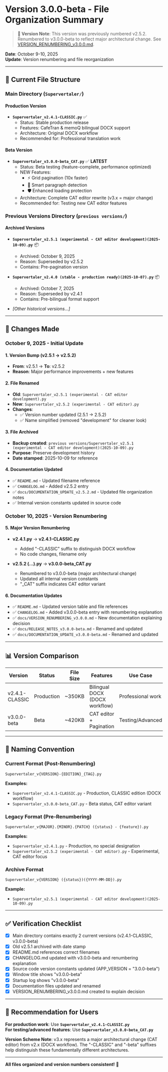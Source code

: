 # Version 3.0.0-beta - File Organization Summary

> **📌 Version Note**: This version was previously numbered v2.5.2. Renumbered to v3.0.0-beta to reflect major architectural change. See [VERSION_RENUMBERING_v3.0.0.md](VERSION_RENUMBERING_v3.0.0.md).

**Date**: October 9-10, 2025  
**Update**: Version renumbering and file reorganization

---

## 📁 Current File Structure

### Main Directory (`Supervertaler/`)

#### Production Version
- **`Supervertaler_v2.4.1-CLASSIC.py`** ✅
  - Status: Stable production release
  - Features: CafeTran & memoQ bilingual DOCX support
  - Architecture: Original DOCX workflow
  - Recommended for: Professional translation work

#### Beta Version  
- **`Supervertaler_v3.0.0-beta_CAT.py`** ✅ **LATEST**
  - Status: Beta testing (feature-complete, performance optimized)
  - NEW Features:
    - ⚡ Grid pagination (10x faster)
    - 🧠 Smart paragraph detection
    - 🛡️ Enhanced loading protection
  - Architecture: Complete CAT editor rewrite (v3.x = major change)
  - Recommended for: Testing new CAT editor features

### Previous Versions Directory (`previous versions/`)

#### Archived Versions
- **`Supervertaler_v2.5.1 (experimental - CAT editor development)(2025-10-09).py`** 📦
  - Archived: October 9, 2025
  - Reason: Superseded by v2.5.2
  - Contains: Pre-pagination version

- **`Supervertaler_v2.4.0 (stable - production ready)(2025-10-07).py`** 📦
  - Archived: October 7, 2025
  - Reason: Superseded by v2.4.1
  - Contains: Pre-bilingual format support

- *[Other historical versions...]*

---

## 🔄 Changes Made

### October 9, 2025 - Initial Update
#### 1. Version Bump (v2.5.1 → v2.5.2)
- **From**: v2.5.1 → **To**: v2.5.2
- **Reason**: Major performance improvements + new features

#### 2. File Renamed
- **Old**: `Supervertaler_v2.5.1 (experimental - CAT editor development).py`
- **New**: `Supervertaler_v2.5.2 (experimental - CAT editor).py`
- **Changes**:
  - ✅ Version number updated (2.5.1 → 2.5.2)
  - ✅ Name simplified (removed "development" for cleaner look)

#### 3. File Archived
- **Backup created**: `previous versions/Supervertaler_v2.5.1 (experimental - CAT editor development)(2025-10-09).py`
- **Purpose**: Preserve development history
- **Date stamped**: 2025-10-09 for reference

#### 4. Documentation Updated
- ✅ `README.md` - Updated filename reference
- ✅ `CHANGELOG.md` - Added v2.5.2 entry
- ✅ `docs/DOCUMENTATION_UPDATE_v2.5.2.md` - Updated file organization notes
- ✅ Internal version constants updated in source code

### October 10, 2025 - Version Renumbering
#### 5. Major Version Renumbering
- **v2.4.1.py** → **v2.4.1-CLASSIC.py**
  - Added "-CLASSIC" suffix to distinguish DOCX workflow
  - No code changes, filename only
  
- **v2.5.2 (...).py** → **v3.0.0-beta_CAT.py**
  - Renumbered to v3.0.0-beta (major architectural change)
  - Updated all internal version constants
  - "_CAT" suffix indicates CAT editor variant

#### 6. Documentation Updates
- ✅ `README.md` - Updated version table and file references
- ✅ `CHANGELOG.md` - Added v3.0.0-beta entry with renumbering explanation
- ✅ `docs/VERSION_RENUMBERING_v3.0.0.md` - New documentation explaining decision
- ✅ `docs/RELEASE_NOTES_v3.0.0-beta.md` - Renamed and updated
- ✅ `docs/DOCUMENTATION_UPDATE_v3.0.0-beta.md` - Renamed and updated

---

## 📊 Version Comparison

| Version | Status | File Size | Features | Use Case |
|---------|--------|-----------|----------|----------|
| v2.4.1-CLASSIC | Production | ~350KB | Bilingual DOCX (DOCX workflow) | Professional work |
| v3.0.0-beta | Beta | ~420KB | CAT editor + Pagination | Testing/Advanced |

---

## 🎯 Naming Convention

### Current Format (Post-Renumbering)
`Supervertaler_v{VERSION}-{EDITION}_{TAG}.py`

**Examples:**
- `Supervertaler_v2.4.1-CLASSIC.py` - Production, CLASSIC edition (DOCX workflow)
- `Supervertaler_v3.0.0-beta_CAT.py` - Beta status, CAT editor variant

### Legacy Format (Pre-Renumbering)
`Supervertaler_v{MAJOR}.{MINOR}.{PATCH} ({status} - {feature}).py`

**Examples:**
- `Supervertaler_v2.4.1.py` - Production, no special designation
- `Supervertaler_v2.5.2 (experimental - CAT editor).py` - Experimental, CAT editor focus

### Archive Format  
`Supervertaler_v{VERSION} ({status})({YYYY-MM-DD}).py`

**Example:**
- `Supervertaler_v2.5.1 (experimental - CAT editor development)(2025-10-09).py`

---

## ✅ Verification Checklist

- [x] Main directory contains exactly 2 current versions (v2.4.1-CLASSIC, v3.0.0-beta)
- [x] Old v2.5.1 archived with date stamp
- [x] README.md references correct filenames
- [x] CHANGELOG.md updated with v3.0.0-beta and renumbering explanation
- [x] Source code version constants updated (APP_VERSION = "3.0.0-beta")
- [x] Window title shows "v3.0.0-beta"
- [x] Startup log shows "v3.0.0-beta"
- [x] Documentation files updated and renamed
- [x] VERSION_RENUMBERING_v3.0.0.md created to explain decision

---

## 🚀 Recommendation for Users

**For production work**: Use **`Supervertaler_v2.4.1-CLASSIC.py`**  
**For testing/advanced features**: Use **`Supervertaler_v3.0.0-beta_CAT.py`**

**Version Scheme Note**: v3.x represents a major architectural change (CAT editor) from v2.x (DOCX workflow). The "-CLASSIC" and "-beta" suffixes help distinguish these fundamentally different architectures.

---

**All files organized and version numbers consistent!** 🎉
